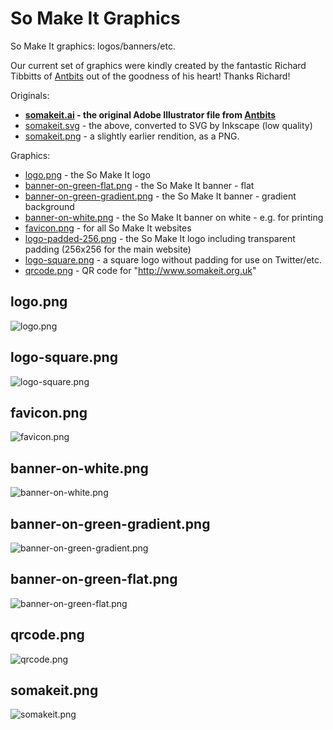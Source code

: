 So Make It Graphics
===================

So Make It graphics: logos/banners/etc.

Our current set of graphics were kindly created by the fantastic Richard
Tibbitts of [Antbits][] out of the goodness of his heart! Thanks
Richard!

Originals:

 * **[somakeit.ai][] - the original Adobe Illustrator file from
   [Antbits][]**
 * [somakeit.svg] - the above, converted to SVG by Inkscape (low
   quality)
 * [somakeit.png] - a slightly earlier rendition, as a PNG.

Graphics:

 * [logo.png] - the So Make It logo
 * [banner-on-green-flat.png] - the So Make It banner - flat
 * [banner-on-green-gradient.png] - the So Make It banner - gradient
   background
 * [banner-on-white.png] - the So Make It banner on white - e.g. for
   printing
 * [favicon.png] - for all So Make It websites
 * [logo-padded-256.png] - the So Make It logo including transparent padding
   (256x256 for the main website)
 * [logo-square.png] - a square logo without padding for use on Twitter/etc.
 * [qrcode.png] - QR code for "http://www.somakeit.org.uk"

## logo.png

![logo.png][]

## logo-square.png

![logo-square.png][]

## favicon.png

![favicon.png][]

## banner-on-white.png

![banner-on-white.png][]

## banner-on-green-gradient.png

![banner-on-green-gradient.png][]

## banner-on-green-flat.png

![banner-on-green-flat.png][]

## qrcode.png

![qrcode.png][]

## somakeit.png

![somakeit.png][]

[Antbits]: http://www.antbits.com/
[somakeit.ai]: https://raw.github.com/so-make-it/graphics/master/somakeit.ai
[somakeit.png]: https://raw.github.com/so-make-it/graphics/master/somakeit.png
[somakeit.svg]: https://raw.github.com/so-make-it/graphics/master/somakeit.svg
[logo.png]: https://raw.github.com/so-make-it/graphics/master/logo.png
[logo-square.png]: https://raw.github.com/so-make-it/graphics/master/logo-square.png
[logo-padded-256.png]: https://raw.github.com/so-make-it/graphics/master/logo-padded-256.png
[favicon.png]: https://raw.github.com/so-make-it/graphics/master/favicon.png
[qrcode.png]: https://raw.github.com/so-make-it/graphics/master/qrcode.png
[banner-on-green-flat.png]: https://raw.github.com/so-make-it/graphics/master/banner-on-green-flat.png
[banner-on-green-gradient.png]: https://raw.github.com/so-make-it/graphics/master/banner-on-green-gradient.png
[banner-on-white.png]: https://raw.github.com/so-make-it/graphics/master/banner-on-white.png
